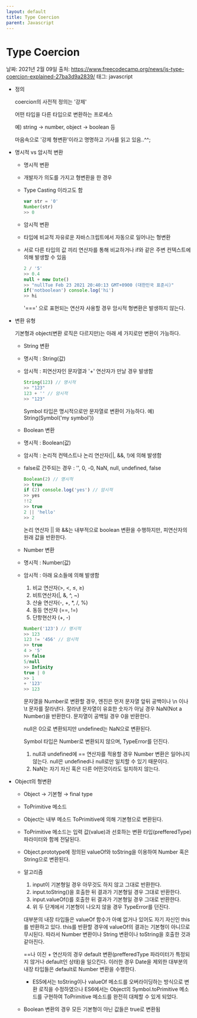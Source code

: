 ```yaml
---
layout: default
title: Type Coercion
parent: Javascript
---
```


# Type Coercion

날짜: 2021년 2월 09일
출처: https://www.freecodecamp.org/news/js-type-coercion-explained-27ba3d9a2839/
태그: javascript

- 정의

    coercion의 사전적 정의는 '강제'

    어떤 타입을 다른 타입으로 변환하는 프로세스

    예) string → number, object → boolean 등

    마음속으로 '강제 형변환'이라고 명명하고 기사를 읽고 있음..^^;

- 명시적 vs 암시적 변환
    - 명시적 변환
    - 개발자가 의도를 가지고 형변환을 한 경우
    - Type Casting 이라고도 함

        ```jsx
        var str = '0'
        Number(str)
        >> 0
        ```

    - 암시적 변환
    - 타입에 비교적 자유로운 자바스크립트에서 자동으로 일어나는 형변환
    - 서로 다른 타입의 값 끼리 연산자를 통해 비교하거나 if와 같은 주변 컨텍스트에 의해 발생할 수 있음

        ```jsx
        2 / '5'
        >> 0.4
        null + new Date()
        >> "nullTue Feb 23 2021 20:40:13 GMT+0900 (대한민국 표준시)"
        if('notboolean') console.log('hi')
        >> hi
        ```

        '===' 으로 표현되는 연산자 사용할 경우 암시적 형변환은 발생하지 않는다.

- 변환 유형

    기본형과 object(변환 로직은 다르지만)는 아래 세 가지로만 변환이 가능하다.

    - String 변환
    - 명시적 : String(값)
    - 암시적 : 피연산자인 문자열과 '+' 연산자가 만날 경우 발생함

        ```jsx
        String(123) // 명시적
        >> "123"
        123 + '' // 암시적
        >> "123"
        ```

        Symbol 타입은 명시적으로만 문자열로 변환이 가능하다. 
        예) String(Symbol('my symbol'))

    - Boolean 변환
    - 명시적 : Boolean(값)
    - 암시적 : 논리적 컨텍스트나 논리 연산자(||, &&, !)에 의해 발생함
    - false로 간주되는 경우 : '', 0, -0, NaN, null, undefined, false

        ```jsx
        Boolean(2) // 명시적
        >> true
        if (2) console.log('yes') // 암시적
        >> yes
        !!2 
        >> true
        2 || 'hello' 
        >> 2
        ```

        논리 연산자 || 와 &&는 내부적으로 boolean 변환을 수행하지만, 피연산자의 원래 값을 반환한다.

    - Number 변환
    - 명시적 : Number(값)
    - 암시적 : 아래 요소들에 의해 발생함
       1) 비교 연산자(>, <, ≤, ≥)
       2) 비트연산자(|, &, ^, ~)
       3) 산술 연산자(-, +, *, /, %)
       4) 동등 연산자 (==, !=)
       5) 단항현산자 (+, -)

        ```jsx
        Number('123') // 명시적
        >> 123
        123 != '456' // 암시적
        >> true
        4 > '5'
        >> false
        5/null
        >> Infinity
        true | 0
        >> 1
        + '123'
        >> 123
        ```

        문자열을 Number로 변환할 경우, 엔진은 먼저 문자열 앞뒤 공백이나 \n 이나 \t 문자를 잘라낸다. 잘라낸 문자열이 유효한 숫자가 아닐 경우 NaN(Not a Number)을 반환한다. 문자열이 공백일 경우 0을 반환한다.

        null은 0으로 변환되지만 undefined는 NaN으로 변환된다.

        Symbol 타입은 Number로 변환되지 않으며, TypeError를 던진다.

        1. null과 undefined에 == 연산자를 적용할 경우 Number 변환은 일어나지 않는다. 
            null은 undefined나 null로만 일치할 수 있기 때문이다.
        2. NaN는 자기 자신 혹은 다른 어떤것이라도 일치하지 않는다.

- Object의 형변환
    - Object → 기본형 → final type
    - ToPrimitive 메소드
    - Object는 내부 메소드 ToPrimitive에 의해 기본형으로 변환된다.
    - ToPrimitive 메소드는 입력 값(value)과 선호하는 변환 타입(prefferedType) 파라미터와 함께 전달된다.
    - Object.prototype에 정의된 valueOf와 toString을 이용하여 Number 혹은 String으로 변환된다.
    - 알고리즘
       1) input이 기본형일 경우 아무것도 하지 않고 그대로 반환한다.
       2) input.toString()을 호출한 뒤 결과가 기본형일 경우 그대로 반환한다.
       3) input.valueOf()를 호출한 뒤 결과가 기본형일 경우 그대로 반환한다.
       4) 위 두 단계에서 기본형이 나오지 않을 경우 TypeError를 던진다.

        대부분의 내장 타입들은 valueOf 함수가 아예 없거나 있어도 자기 자신인 this를 반환하고 있다. this를 반환할 경우에 valueOf의 결과는 기본형이 아니므로 무시된다. 따라서 Number 변환이나 String 변환이나 toString을 호출한 것과 같아진다. 

        ==나 이진 + 연산자의 경우 default 변환(prefferedType 파라미터가 특정되지 않거나 default인 상태)을 일으킨다.  이러한 경우 Date을 제외한 대부분의 내장 타입들은 default로 Number 변환을 수행한다.

        - ES5에서는 toString이나 valueOf 메소드를 오버라이딩하는 방식으로 변환 로직을 수정하였으나 ES6에서는 Object의 Symbol.toPrimitive 메소드를 구현하여  ToPrimitive 메소드를 완전히 대체할 수 있게 되었다.

    - Boolean 변환의 경우 모든 기본형이 아닌 값들은 true로 변환됨
